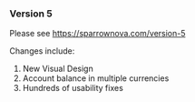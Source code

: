 ### Version 5

Please see https://sparrownova.com/version-5

Changes include:

1. New Visual Design
1. Account balance in multiple currencies
1. Hundreds of usability fixes
